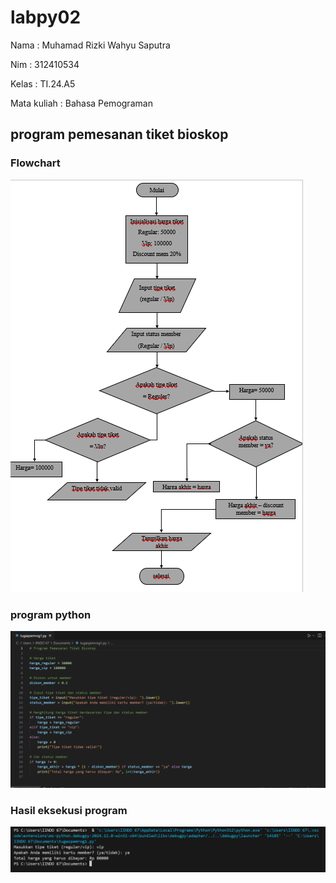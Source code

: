 # labpy02
Nama : Muhamad Rizki Wahyu Saputra  <p>
Nim : 312410534 <p>
Kelas : TI.24.A5  <p>
Mata kuliah : Bahasa Pemograman  <p>
## program pemesanan tiket bioskop
### Flowchart
![gambar 1](foto2.png)

### program python
![gambar 2](foto1.png)

### Hasil eksekusi program
![gambar 3](foto3.png)
